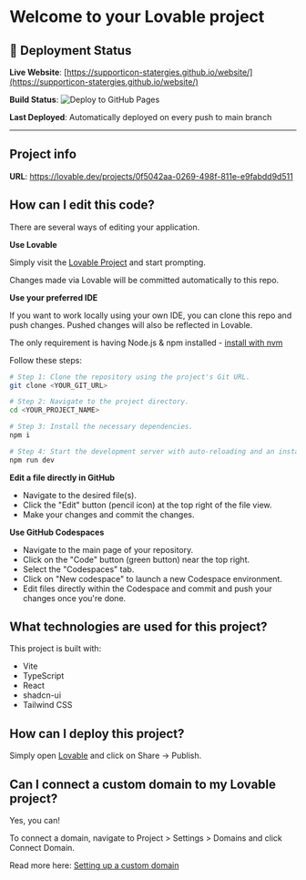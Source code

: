 # Welcome to your Lovable project

## 🚀 Deployment Status

**Live Website**: [https://supporticon-statergies.github.io/website/](https://supporticon-statergies.github.io/website/)

**Build Status**: ![Deploy to GitHub Pages](https://github.com/supporticon-statergies/website/workflows/Deploy%20to%20GitHub%20Pages/badge.svg)

**Last Deployed**: Automatically deployed on every push to main branch

---

## Project info

**URL**: https://lovable.dev/projects/0f5042aa-0269-498f-811e-e9fabdd9d511

## How can I edit this code?

There are several ways of editing your application.

**Use Lovable**

Simply visit the [Lovable Project](https://lovable.dev/projects/0f5042aa-0269-498f-811e-e9fabdd9d511) and start prompting.

Changes made via Lovable will be committed automatically to this repo.

**Use your preferred IDE**

If you want to work locally using your own IDE, you can clone this repo and push changes. Pushed changes will also be reflected in Lovable.

The only requirement is having Node.js & npm installed - [install with nvm](https://github.com/nvm-sh/nvm#installing-and-updating)

Follow these steps:

```sh
# Step 1: Clone the repository using the project's Git URL.
git clone <YOUR_GIT_URL>

# Step 2: Navigate to the project directory.
cd <YOUR_PROJECT_NAME>

# Step 3: Install the necessary dependencies.
npm i

# Step 4: Start the development server with auto-reloading and an instant preview.
npm run dev
```

**Edit a file directly in GitHub**

- Navigate to the desired file(s).
- Click the "Edit" button (pencil icon) at the top right of the file view.
- Make your changes and commit the changes.

**Use GitHub Codespaces**

- Navigate to the main page of your repository.
- Click on the "Code" button (green button) near the top right.
- Select the "Codespaces" tab.
- Click on "New codespace" to launch a new Codespace environment.
- Edit files directly within the Codespace and commit and push your changes once you're done.

## What technologies are used for this project?

This project is built with:

- Vite
- TypeScript
- React
- shadcn-ui
- Tailwind CSS

## How can I deploy this project?

Simply open [Lovable](https://lovable.dev/projects/0f5042aa-0269-498f-811e-e9fabdd9d511) and click on Share -> Publish.

## Can I connect a custom domain to my Lovable project?

Yes, you can!

To connect a domain, navigate to Project > Settings > Domains and click Connect Domain.

Read more here: [Setting up a custom domain](https://docs.lovable.dev/tips-tricks/custom-domain#step-by-step-guide)
